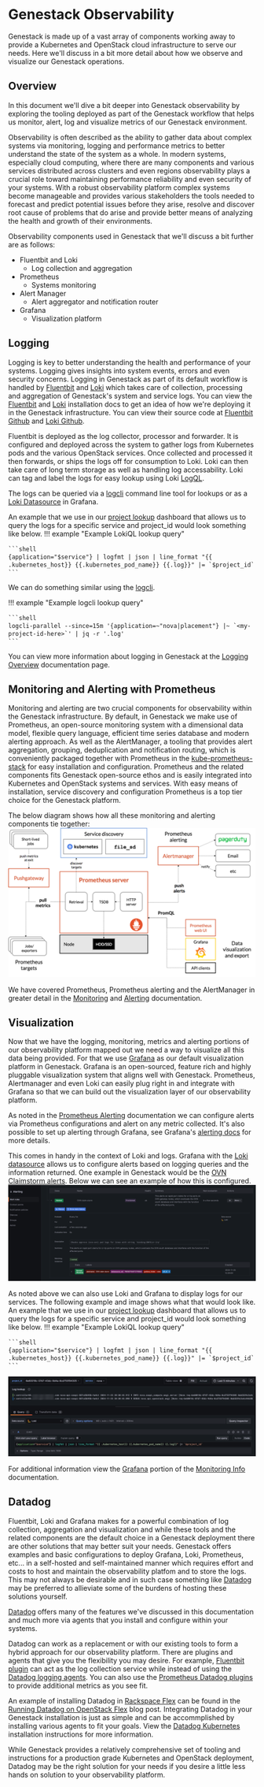 # Genestack Observability

Genestack is made up of a vast array of components working away to provide a Kubernetes and OpenStack cloud infrastructure
to serve our needs. Here we'll discuss in a bit more detail about how we observe and visualize our Genestack operations.

## Overview

In this document we'll dive a bit deeper into Genestack observability by exploring the tooling deployed as part of the Genestack workflow that helps us monitor, alert, log and visualize metrics of our Genestack environment.

Observability is often described as the ability to gather data about complex systems via monitoring, logging and performance metrics to better understand the state of the system as a whole.
In modern systems, especially cloud computing, where there are many components and various services distributed across clusters and even regions observability plays a crucial role toward maintaining performance reliability and even security of your systems.
With a robust observability platform complex systems become manageable and provides various stakeholders the tools needed to forecast and predict potential issues before they arise, resolve and discover root cause of problems that do arise and provide better means of analyzing the health and growth of their environments.

Observability components used in Genestack that we'll discuss a bit further are as follows:

  * Fluentbit and Loki
    * Log collection and aggregation
  * Prometheus
    * Systems monitoring
  * Alert Manager
    * Alert aggregator and notification router
  * Grafana
    * Visualization platform

## Logging

Logging is key to better understanding the health and performance of your systems. Logging gives insights into system events, errors and even security concerns.
Logging in Genestack as part of its default workflow is handled by [Fluentbit](https://fluentbit.io/) and [Loki](https://grafana.com/oss/loki/) which takes care of collection, processing and aggregation of Genestack's system and service logs.
You can view the [Fluentbit](https://github.com/rackerlabs/genestack/tree/main/base-helm-configs/fluentbit) and [Loki](infrastructure-loki.md) installation docs to get an idea of how we're deploying it in the Genestack infrastructure.
You can view their source code at [Fluentbit Github](https://github.com/fluent/fluent-bit) and [Loki Github](https://github.com/grafana/loki/tree/main).

Fluentbit is deployed as the log collector, processor and forwarder. It is configured and deployed across the system to gather logs from Kubernetes pods and the various OpenStack services.
Once collected and processed it then forwards, or ships the logs off for consumption to Loki. Loki can then take care of long term storage as well as handling log accessability.
Loki can tag and label the logs for easy lookup using Loki [LogQL](https://grafana.com/docs/loki/latest/query/).

The logs can be queried via a [logcli](https://grafana.com/docs/loki/latest/query/logcli/) command line tool for lookups or as a [Loki Datasource](https://grafana.com/docs/grafana/latest/datasources/loki/) in Grafana.

An example that we use in our [project lookup](https://github.com/rackerlabs/genestack/blob/main/etc/grafana-dashboards/project_lookup.json) dashboard that allows us to query the logs for a specific service and project_id would look something like below.
!!! example "Example LokiQL lookup query"

    ```shell
    {application="$service"} | logfmt | json | line_format "{{ .kubernetes_host}} {{.kubernetes_pod_name}} {{.log}}" |= `$project_id`
    ```
We can do something similar using the [logcli](https://grafana.com/docs/loki/latest/query/logcli/).

!!! example "Example logcli lookup query"

    ```shell
    logcli-parallel --since=15m '{application=~"nova|placement"} |~ `<my-project-id-here>`' | jq -r '.log'
    ```
You can view more information about logging in Genestack at the [Logging Overview](genestack-logging.md) documentation page.

## Monitoring and Alerting with Prometheus

Monitoring and alerting are two crucial components for observability within the Genestack infrastructure.
By default, in Genestack we make use of Prometheus, an open-source monitoring system with a dimensional data model, flexible query language, efficient time series database and modern alerting approach.
As well as the AlertManager, a tooling that provides alert aggregation, grouping, deduplication and notification routing, which is conveniently packaged together with Prometheus in the [kube-prometheus-stack](https://github.com/prometheus-community/helm-charts/tree/main/charts/kube-prometheus-stack) for easy installation and configuration.
Prometheus and the related components fits Genestack open-source ethos and is easily integrated into Kubernetes and OpenStack systems and services. With easy means of installation, service discovery and configuration Prometheus is a top tier choice for the Genestack platform.

The below diagram shows how all these monitoring and alerting components tie together:
![Prometheus Architecture](assets/images/prometheus-architecture.png)

We have covered Prometheus, Prometheus alerting and the AlertManager in greater detail in the [Monitoring](monitoring-info.md) and [Alerting](alerting-info.md) documentation.

## Visualization

Now that we have the logging, monitoring, metrics and alerting portions of our observability platform mapped out we need a way to visualize all this data being provided.
For that we use [Grafana](https://grafana.com/) as our default visualization platform in Genestack. Grafana is an open-sourced, feature rich and highly pluggable visualization system that aligns well with Genestack.
Prometheus, Alertmanager and even Loki can easily plug right in and integrate with Grafana so that we can build out the visualization layer of our observability platform.

As noted in the [Prometheus Alerting](alerting-info.md) documentation we can configure alerts via Prometheus configurations and alert on any metric collected.
It's also possible to set up alerting through Grafana, see Grafana's [alerting docs](https://grafana.com/docs/grafana/latest/alerting/) for more details.

This comes in handy in the context of Loki and logs. Grafana with the  [Loki datasource](https://grafana.com/docs/grafana/latest/datasources/loki/) allows us to configure alerts based on logging queries and the information returned.
One example in Genestack would be the [OVN Claimstorm alerts](ovn-alert-claim-storm.md). Below we can see an example of how this is configured.
![ovn claimstore alert](assets/images/loki-alerting-rules-example.png)

As noted above we can also use Loki and Grafana to display logs for our services. The following example and image shows what that would look like.
An example that we use in our [project lookup](https://github.com/rackerlabs/genestack/blob/main/etc/grafana-dashboards/project_lookup.json) dashboard that allows us to query the logs for a specific service and project_id would look something like below.
!!! example "Example LokiQL lookup query"

    ```shell
    {application="$service"} | logfmt | json | line_format "{{ .kubernetes_host}} {{.kubernetes_pod_name}} {{.log}}" |= `$project_id`
    ```
![project lookup example](assets/images/project-lookup-example.png)

For additional information view the [Grafana](monitoring-info.md#visualization) portion of the [Monitoring Info](monitoring-info.md) documentation.

## Datadog

Fluentbit, Loki and Grafana makes for a powerful combination of log collection, aggregation and visualization and while these tools and the related components are the default choice in a Genestack deployment there are other solutions that may better suit your needs.
Genestack offers examples and basic configurations to deploy Grafana, Loki, Prometheus, etc... in a self-hosted and self-maintained manner which requires effort and costs to host and maintain the observability platfom and to store the logs.
This may not always be desirable and in such case something like [Datadog](https://www.datadoghq.com/) may be preferred to allieviate some of the burdens of hosting these solutions yourself.

[Datadog](https://www.datadoghq.com/) offers many of the features we've discussed in this documentation and much more via agents that you install and configure within your systems.

Datadog can work as a replacement or with our existing tools to form a hybrid approach for our observability platform.
There are plugins and agents that give you the flexibility you may desire. For example, [Fluentbit plugin](https://docs.datadoghq.com/integrations/fluentbit/) can act as the log collection service while instead of using the [Datadog logging agents](https://docs.datadoghq.com/containers/kubernetes/log/?tab=datadogoperator).
You can also use the [Prometheus Datadog plugins](https://docs.datadoghq.com/integrations/guide/prometheus-host-collection/) to provide additional metrics as you see fit.

An example of installing Datadog in [Rackspace Flex](https://www.rackspace.com/resources/rackspace-openstack-flex) can be found in the [Running Datadog on OpenStack Flex](https://blog.rackspacecloud.com/blog/2024/11/12/running_datadog_on_openstack-flex/#deploying-datadog-on-our-openstack-flex-server) blog post.
Integrating Datadog in your Genestack installation is just as simple and can be accommplished by installing various agents to fit your goals.
View the [Datadog Kubernetes](https://docs.datadoghq.com/containers/kubernetes/installation/?tab=datadogoperator) installation instructions for more information.

While Genestack provides a relatively comprehensive set of tooling and instructions for a production grade Kubernetes and OpenStack deployment, Datadog may be the right solution for your needs if you desire a little less hands on solution to your observability platform.
